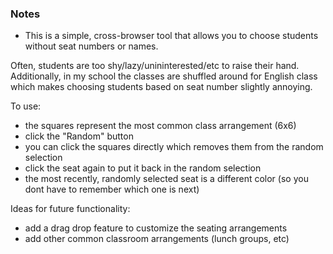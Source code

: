 ### Notes
* This is a simple, cross-browser tool that allows you to choose students without seat numbers or names.

Often, students are too shy/lazy/unininterested/etc to raise their hand.
Additionally, in my school the classes are shuffled around for English class which makes choosing students based on seat number slightly annoying. 

To use:
* the squares represent the most common class arrangement (6x6)
* click the "Random" button
* you can click the squares directly which removes them from the random selection
* click the seat again to put it back in the random selection
* the most recently, randomly selected seat is a different color (so you dont have to remember which one is next)

Ideas for future functionality:
* add a drag drop feature to customize the seating arrangements
* add other common classroom arrangements (lunch groups, etc)
